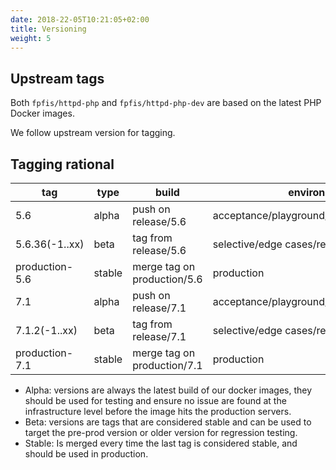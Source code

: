 ```yaml
---
date: 2018-22-05T10:21:05+02:00
title: Versioning
weight: 5
--- 
```


## Upstream tags

Both `fpfis/httpd-php` and `fpfis/httpd-php-dev` are based on the latest PHP Docker images.

We follow upstream version for tagging.

## Tagging rational

| tag            | type   | build                       | environment                               |
|----------------|--------|-----------------------------|-------------------------------------------|
| 5.6            | alpha  | push on release/5.6         | acceptance/playground/testing/development |
| 5.6.36(-1..xx) | beta   | tag from release/5.6        | selective/edge cases/regression testing   |
| production-5.6 | stable | merge tag on production/5.6 | production                                |
| 7.1            | alpha  | push on release/7.1         | acceptance/playground/testing/development |
| 7.1.2(-1..xx)  | beta   | tag from release/7.1        | selective/edge cases/regression testing   |
| production-7.1 | stable | merge tag on production/7.1 | production                                |


 - Alpha: versions are always the latest build of our docker images, they should be used for testing and ensure no issue are found at the infrastructure level before the image hits the production servers.
 - Beta: versions are tags that are considered stable and can be used to target the pre-prod version or older version for regression testing.
 - Stable: Is merged every time the last tag is considered stable, and should be used in production.
 
